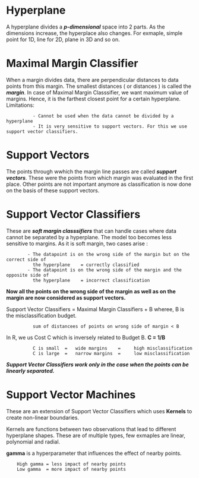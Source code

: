 # Hyperplane

A hyperplane divides a ***p-dimensional*** space into 2 parts. As the dimensions increase, the hyperplace also changes.
For exmaple, simple point for 1D, line for 2D, plane in 3D and so on.

# Maximal Margin Classifier

When a margin divides data, there are perpendicular distances to data points from this margin. The smallest distances ( or distances ) is called
the ***margin***.  In case of Maximal Margin Classsifier, we want maximum value of margins. Hence, it is the farthest closest point for a certain hyperplane.
Limitations:

              - Cannot be used when the data cannot be divided by a hyperplane
              - It is very sensitive to support vectors. For this we use support vector classifiers.

# Support Vectors

The points through wwhich the margin line passes are called ***support vectors***. These were the points from which margin was evaluated in the first place. Other points are not important anymore as classification is now done on the basis of these support vectors.

# Support Vector Classifiers

These are ***soft margin classsifiers*** that can handle cases where data cannot be separated by a hyperplane. The model too becomes less sensitive to margins.
As it is soft margin, two cases arise :

            - The datapoint is on the wrong side of the margin but on the correct side of
              the hyperplane    = currectly classified
            - The datapoint is on the wrong side of the margin and the opposite side of
              the hyperplane    = incorrect classification
**Now all the points on the wrong side of the margin as well as on the margin are now considered as support vectors.**

Support Vector Classifiers   =    Maximal Margin Classifiers +  B
                                    wheree, B is the misclassification budget.
                                    
              sum of distancees of points on wrong side of margin < B
              
In R, we us Cost C which is inversely related to Budget B.    **C = 1/B**              

              C is small  =   wide margins    =     high misclassification
              C is large  =   narrow margins  =     low misclassification
              
***Support Vector Classifiers work only in the case when the points can be linearly separated.***            

# Support Vector Machines

These are an extension of Support Vector Classifiers which uses **Kernels** to create non-linear boundaries.

Kernels are functions between two observations that lead to different hyperplane shapes. These are of multiple types, few exmaples are 
linear, polynomial and radial.

**gamma** is a hyperparameter that influences the effect of nearby points.

        High gamma = less impact of nearby points
        Low gamma  = more impact of nearby points
        
        
